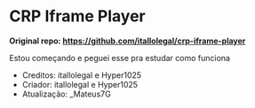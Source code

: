 # CRP Iframe Player
**Original repo: https://github.com/itallolegal/crp-iframe-player**

Estou começando e peguei esse pra estudar como funciona

- Creditos: itallolegal e Hyper1025
- Criador: itallolegal e Hyper1025
- Atualização: _Mateus7G
